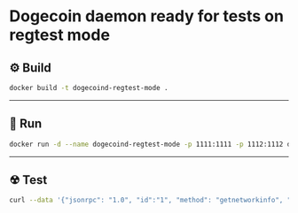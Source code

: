 # Dogecoin daemon ready for tests on regtest mode

## ⚙ Build
```bash
docker build -t dogecoind-regtest-mode .
```

<hr>

## 🚀 Run
```bash
docker run -d --name dogecoind-regtest-mode -p 1111:1111 -p 1112:1112 dogecoind-regtest-mode
```

<hr>

## ☢ Test
```bash
curl --data '{"jsonrpc": "1.0", "id":"1", "method": "getnetworkinfo", "params": []}' http://root:root@localhost:1112
```
